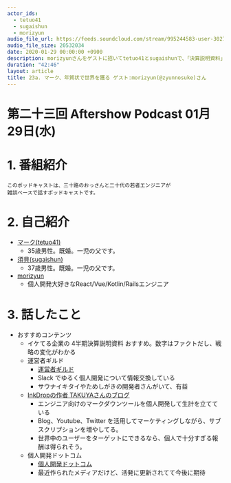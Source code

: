 ```yaml
---
actor_ids:
  - tetuo41
  - sugaishun
  - morizyun
audio_file_url: https://feeds.soundcloud.com/stream/995244583-user-302747142-yarukinai-23a-2020-01-29.mp3
audio_file_size: 20532034
date: 2020-01-29 00:00:00 +0900
description: morizyunさんをゲストに招いてtetuo41とsugaishunで、「決算説明資料」「運営者ギルド」「年賀状」について話しました。
duration: "42:46"
layout: article
title: 23a. マーク、年賀状で世界を獲る ゲスト:morizyun(@zyunnosuke)さん
---
```


# 第二十三回 Aftershow Podcast 01月29日(水)

# 1. 番組紹介
    このポッドキャストは、三十路のおっさんと二十代の若者エンジニアが
    雑談ベースで話すポッドキャストです。

# 2. 自己紹介
- [マーク(tetuo41)](https://twitter.com/tetuo41)
    - 35歳男性。既婚。一児の父です。
- [須貝(sugaishun)](https://twitter.com/sugaishun)
    - 37歳男性。既婚。一児の父です。
- [morizyun](https://twitter.com/zyunnosuke)
    - 個人開発大好きなReact/Vue/Kotlin/Railsエンジニア

# 3. 話したこと
- おすすめコンテンツ
    - イケてる企業の 4半期決算説明資料 おすすめ。数字はファクトだし、戦略の変化がわかる
    - 運営者ギルド
        - [運営者ギルド](https://qiita.com/organizations/admin-guild)
        - Slack でゆるく個人開発について情報交換している
        - サウナイキタイやためしがきの開発者さんがいて、有益
    - [InkDropの作者 TAKUYAさんのブログ](https://craftz.dog/)
        - エンジニア向けのマークダウンツールを個人開発して生計を立てている
        - Blog、Youtube、Twitter を活用してマーケティングしながら、サブスクリプションを増やしてる。
        - 世界中のユーザーをターゲットにできるなら、個人で十分すぎる報酬は得られそう。
    - 個人開発ドットコム
        - [個人開発ドットコム](https://kojinkaihatu.com/)
        - 最近作られたメディアだけど、活発に更新されてて今後に期待
